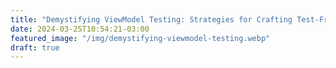 ```yaml
---
title: "Demystifying ViewModel Testing: Strategies for Crafting Test-Friendly ViewModels"
date: 2024-03-25T10:54:21-03:00
featured_image: "/img/demystifying-viewmodel-testing.webp"
draft: true
---
```

